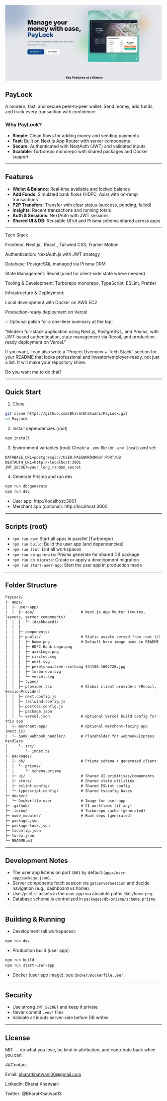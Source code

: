 ![Hero](apps/user-app/public/home.png)

## PayLock
A modern, fast, and secure peer‑to‑peer wallet. Send money, add funds, and track every transaction with confidence.

### Why PayLock?
- **Simple**: Clean flows for adding money and sending payments
- **Fast**: Built on Next.js App Router with server components
- **Secure**: Authenticated with NextAuth (JWT) and validated inputs
- **Scalable**: Turborepo monorepo with shared packages and Docker support

---

## Features
- **Wallet & Balance**: Real‑time available and locked balance
- **Add Funds**: Simulated bank flows (HDFC, Axis) with on‑ramp transactions
- **P2P Transfers**: Transfer with clear status (success, pending, failed)
- **Insights**: Recent transactions and running totals
- **Auth & Sessions**: NextAuth with JWT sessions
- **Shared UI & DB**: Reusable UI kit and Prisma schema shared across apps

---

Tech Stack

Frontend:
Next.js , React , Tailwind CSS, Framer Motion

Authentication:
NextAuth.js with JWT strategy

Database:
PostgreSQL managed via Prisma ORM

State Management:
Recoil (used for client-side state where needed)

Tooling & Development:
Turborepo monorepo, TypeScript, ESLint, Prettier

Infrastructure & Deployment:

Local development with Docker on AWS EC2

Production-ready deployment on Vercel

💡 Optional polish for a one-liner summary at the top:

“Modern full-stack application using Next.js, PostgreSQL, and Prisma, with JWT-based authentication, state management via Recoil, and production-ready deployment on Vercel.”

If you want, I can also write a “Project Overview + Tech Stack” section for your README that looks professional and investor/employer-ready, not just a list. It will make your repository shine.

Do you want me to do that?

---

## Quick Start
1) Clone
```bash
git clone https://github.com/BharatKhatwani/PayLock.git
cd PayLock
```

2) Install dependencies (root)
```bash
npm install
```

3) Environment variables (root)
Create a `.env` file (or `.env.local`) and set:
```
DATABASE_URL=postgresql://USER:PASSWORD@HOST:PORT/DB
NEXTAUTH_URL=http://localhost:3001
JWT_SECRET=your_long_random_secret
```

4) Generate Prisma and run dev
```bash
npm run db:generate
npm run dev
```

- User app: http://localhost:3001
- Merchant app (optional): http://localhost:3000

---

## Scripts (root)
- `npm run dev`: Start all apps in parallel (Turborepo)
- `npm run build`: Build the user app (and dependencies)
- `npm run lint`: Lint all workspaces
- `npm run db:generate`: Prisma generate for shared DB package
- `npm run db:migrate`: Create or apply a development migration
- `npm run start-user-app`: Start the user app in production mode

---

## Folder Structure
```text
PayLock/
├─ apps/
│  ├─ user-app/
│  │  ├─ app/                     # Next.js App Router (routes, layouts, server components)
│  │  │  └─ (dashboard)/
│  │  │     
│  │  ├─ components/             
│  │  ├─ public/                  # Static assets served from root (/)
│  │  │  ├─ home.png              # Default hero image used in README
│  │  │  ├─ HDFC-Bank-Logo.png
│  │  │  ├─ axisLogo.png
│  │  │  ├─ circles.svg
│  │  │  ├─ next.svg
│  │  │  ├─ pexels-maitree-rimthong-444156-1602726.jpg
│  │  │  ├─ turborepo.svg
│  │  │  └─ vercel.svg
│  │  ├─ types/
│  │  ├─ provider.tsx             # Global client providers (Recoil, SessionProvider)
│  │  ├─ next.config.js
│  │  ├─ tailwind.config.js
│  │  ├─ postcss.config.js
│  │  ├─ package.json
│  │  └─ vercel.json              # Optional Vercel build config for this app
│  ├─ merchant-app/               # Optional merchant-facing app (Next.js)
│  └─ bank_webhook_handler/       # Placeholder for webhook/Express handlers
│     └─ src/
│        └─ index.ts
├─ packages/
│  ├─ db/                         # Prisma schema + generated client
│  │  └─ prisma/
│  │     └─ schema.prisma
│  ├─ ui/                         # Shared UI primitives/components
│  ├─ store/                      # Shared state utilities
│  ├─ eslint-config/              # Shared ESLint config
│  └─ typescript-config/          # Shared tsconfig bases
├─ docker/
│  └─ Dockerfile.user             # Image for user-app
├─ .github/                       # CI workflows (if any)
├─ .turbo/                        # Turborepo cache (generated)
├─ node_modules/                  # Root deps (generated)
├─ package.json
├─ package-lock.json
├─ tsconfig.json
├─ turbo.json
└─ README.md
```

---

## Development Notes
- The user app listens on port `3001` by default (`apps/user-app/package.json`).
- Server components fetch session via `getServerSession` and decide navigation (e.g., dashboard vs home).
- Use `/public` assets in the user app via absolute paths like `/home.png`.
- Database schema is centralized in `packages/db/prisma/schema.prisma`.

---

## Building & Running
- Development (all workspaces):
```bash
npm run dev
```

- Production build (user app):
```bash
npm run build
npm run start-user-app
```

- Docker (user app image): see `docker/Dockerfile.user`.

---

## Security
- Use strong `JWT_SECRET` and keep it private
- Never commit `.env*` files
- Validate all inputs server‑side before DB writes

---

## License
MIT — do what you love, be kind in attribution, and contribute back when you can.

##Contact

Email: bharatkhatwani06@gmail.com

LinkedIn: Bharat Khatwani

Twitter: @BharatKhatwan13